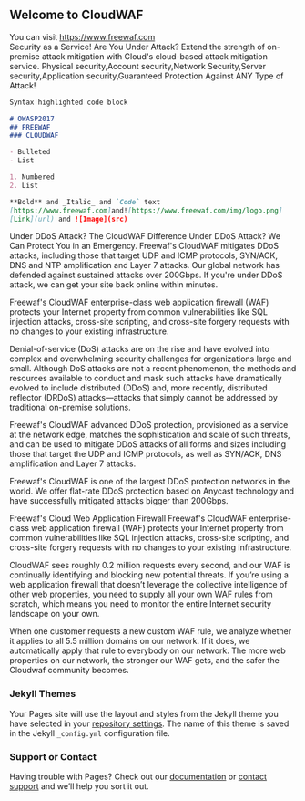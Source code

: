 ## Welcome to CloudWAF  
You can visit   https://www.freewaf.com  
Security as a Service! Are You Under Attack?
Extend the strength of on-premise attack mitigation with Cloud's cloud-based attack mitigation service. Physical security,Account security,Network Security,Server security,Application security,Guaranteed Protection Against ANY Type of Attack!

```markdown
Syntax highlighted code block

# OWASP2017
## FREEWAF
### CLOUDWAF

- Bulleted
- List

1. Numbered
2. List

**Bold** and _Italic_ and `Code` text
[https://www.freewaf.com]and![https://www.freewaf.com/img/logo.png]
[Link](url) and ![Image](src)
```
Under DDoS Attack? The CloudWAF Difference
Under DDoS Attack? We Can Protect You in an Emergency. Freewaf's CloudWAF mitigates DDoS attacks, including those that target UDP and ICMP protocols, SYN/ACK, DNS and NTP amplification and Layer 7 attacks. Our global network has defended against sustained attacks over 200Gbps. If you're under DDoS attack, we can get your site back online within minutes.

Freewaf's CloudWAF enterprise-class web application firewall (WAF) protects your Internet property from common vulnerabilities like SQL injection attacks, cross-site scripting, and cross-site forgery requests with no changes to your existing infrastructure.

Denial-of-service (DoS) attacks are on the rise and have evolved into complex and overwhelming security challenges for organizations large and small. Although DoS attacks are not a recent phenomenon, the methods and resources available to conduct and mask such attacks have dramatically evolved to include distributed (DDoS) and, more recently, distributed reflector (DRDoS) attacks—attacks that simply cannot be addressed by traditional on-premise solutions.

Freewaf's CloudWAF advanced DDoS protection, provisioned as a service at the network edge, matches the sophistication and scale of such threats, and can be used to mitigate DDoS attacks of all forms and sizes including those that target the UDP and ICMP protocols, as well as SYN/ACK, DNS amplification and Layer 7 attacks.

Freewaf's CloudWAF is one of the largest DDoS protection networks in the world. We offer flat-rate DDoS protection based on Anycast technology and have successfully mitigated attacks bigger than 200Gbps.

Freewaf's Cloud Web Application Firewall
Freewaf's CloudWAF enterprise-class web application firewall (WAF) protects your Internet property from common vulnerabilities like SQL injection attacks, cross-site scripting, and cross-site forgery requests with no changes to your existing infrastructure.

CloudWAF sees roughly 0.2 million requests every second, and our WAF is continually identifying and blocking new potential threats. If you’re using a web application firewall that doesn’t leverage the collective intelligence of other web properties, you need to supply all your own WAF rules from scratch, which means you need to monitor the entire Internet security landscape on your own.

When one customer requests a new custom WAF rule, we analyze whether it applies to all 5.5 million domains on our network. If it does, we automatically apply that rule to everybody on our network. The more web properties on our network, the stronger our WAF gets, and the safer the Cloudwaf community becomes.

### Jekyll Themes

Your Pages site will use the layout and styles from the Jekyll theme you have selected in your [repository settings](https://github.com/cloudwaf/waf/settings). The name of this theme is saved in the Jekyll `_config.yml` configuration file.

### Support or Contact

Having trouble with Pages? Check out our [documentation](https://help.github.com/categories/github-pages-basics/) or [contact support](https://github.com/contact) and we’ll help you sort it out.
